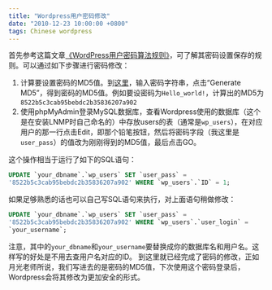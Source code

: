```yaml
---
title: "Wordpress用户密码修改"
date: "2010-12-23 10:00:00 +0800"
tags: Chinese wordpress
---
```


首先参考这篇文章[《WordPress用户密码算法规则》](http://www.williamlong.info/archives/1978.html)，可了解其密码设置保存的规则。可以通过如下步骤进行密码修改：

1. 计算要设置密码的MD5值。到[这里](http://www.joeswebtools.com/security/md5-hash-generator/)，输入密码字符串，点击“Generate
MD5”，得到密码的MD5值。例如要设密码为`Hello_world!`，计算出的MD5为`8522b5c3cab95bebdc2b35836207a902`
2. 使用phpMyAdmin登录MySQL数据库，查看Wordpress使用的数据库（这个是在安装LNMP时自己命名的）中存放users的表（通常是`wp_users`），在对应用户的那一行点击Edit，即那个铅笔按钮，然后将密码字段（我这里是`user_pass`）的值改为刚刚得到的MD5值，最后点击GO。

这个操作相当于运行了如下的SQL语句：

```sql
UPDATE `your_dbname`.`wp_users` SET `user_pass` =
'8522b5c3cab95bebdc2b35836207a902' WHERE `wp_users`.`ID` = 1;
```

如果足够熟悉的话也可以自己写SQL语句来执行，对上面语句稍做修改：

```sql
UPDATE `your_dbname`.`wp_users` SET `user_pass` =
'8522b5c3cab95bebdc2b35836207a902' WHERE `wp_users`.`user_login` =
`your_username`;
```

注意，其中的`your_dbname`和`your_username`要替换成你的数据库名和用户名。这样写的好处是不用去查用户名对应的ID。 到这里就已经完成了密码的修改，正如月光老师所说，我们写进去的是密码的MD5值，下次使用这个密码登录后，Wordpress会将其修改为更加安全的形式。
